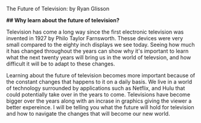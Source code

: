 The Future of Television: by Ryan Glisson

**## Why learn about the future of television?**

Television has come a long way since the first electronic television was invented in 1927 by Philo Taylor Farnsworth. Thesse devices were very small compared to the eighty inch displays we see today. Seeing how much it has changed throughout the years can show why it's important to learn what the next twenty years will bring us in the world of televsion, and how difficult it will be to adapt to these changes.

Learning about the future of television becomes more important because of the constant changes that happens to it on a daily basis. We live in a world of technology surrounded by applications such as Netflix, and Hulu that could potentially take over in the years to come. Televisions have become bigger over the years along with an incrase in graphics giving the viewer a better expereince. I will be telling you what the future will hold for television and how to navigate the changes that will become our new world. 



